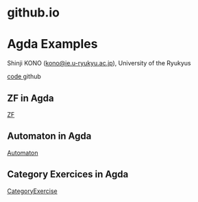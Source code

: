 # github.io

Agda Examples
============

Shinji KONO (kono@ie.u-ryukyu.ac.jp), University of the Ryukyus

[code ](https://github.com/shinji-kono/) github 

## ZF in Agda

[ZF](zf-in-agda/README.md)  

## Automaton in Agda

[Automaton](automaton-in-agda/README.md)  

## Category Exercices in Agda

[CategoryExercise](CategoryExercise/README.md)  
